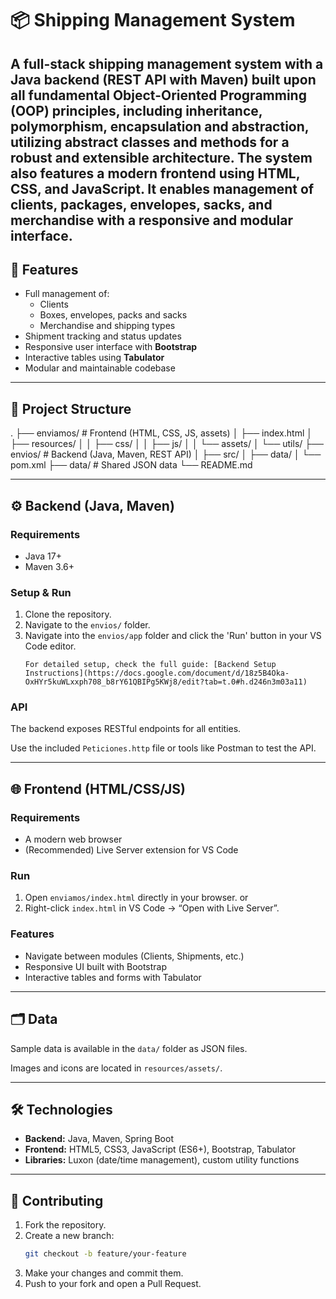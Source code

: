 ﻿# 📦 Shipping Management System

A full-stack shipping management system with a **Java backend (REST API with Maven)** built upon **all fundamental Object-Oriented Programming (OOP) principles**, including **inheritance, polymorphism, encapsulation and abstraction**, utilizing **abstract classes and methods** for a robust and extensible architecture. The system also features a **modern frontend using HTML, CSS, and JavaScript**. It enables management of clients, packages, envelopes, sacks, and merchandise with a responsive and modular interface.
---

## 🚀 Features

-   Full management of:
    -   Clients
    -   Boxes, envelopes, packs and sacks
    -   Merchandise and shipping types
-   Shipment tracking and status updates
-   Responsive user interface with **Bootstrap**
-   Interactive tables using **Tabulator**
-   Modular and maintainable codebase

---

## 📁 Project Structure

.
├── enviamos/ # Frontend (HTML, CSS, JS, assets)
│   ├── index.html
│   ├── resources/
│   │   ├── css/
│   │   ├── js/
│   │   └── assets/
│   └── utils/
├── envios/ # Backend (Java, Maven, REST API)
│   ├── src/
│   ├── data/
│   └── pom.xml
├── data/ # Shared JSON data
└── README.md


---

## ⚙️ Backend (Java, Maven)

### Requirements

-   Java 17+
-   Maven 3.6+

### Setup & Run

1.  Clone the repository.
2.  Navigate to the `envios/` folder.
3. Navigate into the `envios/app` folder and click the 'Run' button in your VS Code editor.
    ```
    For detailed setup, check the full guide: [Backend Setup Instructions](https://docs.google.com/document/d/18z5B4Oka-OxHYr5kuWLxxph708_b8rY61QBIPg5KWj8/edit?tab=t.0#h.d246n3m03a11)

### API

The backend exposes RESTful endpoints for all entities.

Use the included `Peticiones.http` file or tools like Postman to test the API.

---

## 🌐 Frontend (HTML/CSS/JS)

### Requirements

-   A modern web browser
-   (Recommended) Live Server extension for VS Code

### Run

1.  Open `enviamos/index.html` directly in your browser.
    or
2.  Right-click `index.html` in VS Code → “Open with Live Server”.

### Features

-   Navigate between modules (Clients, Shipments, etc.)
-   Responsive UI built with Bootstrap
-   Interactive tables and forms with Tabulator

---

## 🗂️ Data

Sample data is available in the `data/` folder as JSON files.

Images and icons are located in `resources/assets/`.

---

## 🛠️ Technologies

-   **Backend:** Java, Maven, Spring Boot
-   **Frontend:** HTML5, CSS3, JavaScript (ES6+), Bootstrap, Tabulator
-   **Libraries:** Luxon (date/time management), custom utility functions

---

## 🤝 Contributing

1.  Fork the repository.
2.  Create a new branch:
    ```bash
    git checkout -b feature/your-feature
    ```
3.  Make your changes and commit them.
4.  Push to your fork and open a Pull Request.

